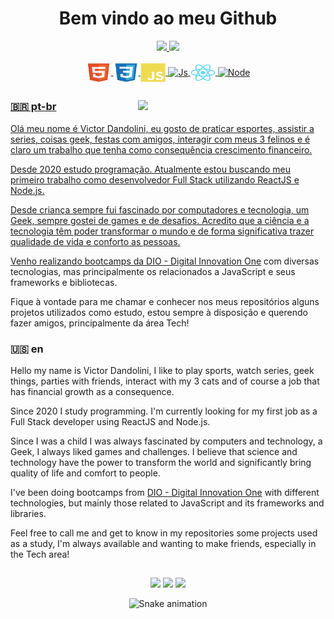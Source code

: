 <h1 align="center">Bem vindo ao meu Github</h1>
<div align="center">
  <a href="https://github.com/victordandolini">
    <img height="180em" src="https://github-readme-stats.vercel.app/api?username=victordandolini&show_icons=true&theme=merko&include_all_commits=true&count_private=true"/>
  <img height="180em" src="https://github-readme-stats.vercel.app/api/top-langs/?username=victordandolini&layout=compact&langs_count=7&theme=merko"/>
</div>
<div align="center" style="display: inline_block"><br>
  <img align="center" alt="HTML" height="30" width="40" src="https://raw.githubusercontent.com/devicons/devicon/master/icons/html5/html5-original.svg">
  <img align="center" alt="CSS" height="30" width="40" src="https://raw.githubusercontent.com/devicons/devicon/master/icons/css3/css3-original.svg">
  <img align="center" alt="Js" height="30" width="40" src="https://raw.githubusercontent.com/devicons/devicon/master/icons/javascript/javascript-plain.svg">
  <img align="center" alt="Js" height="30" width="40" src="https://cdn.jsdelivr.net/gh/devicons/devicon/icons/bootstrap/bootstrap-plain.svg">
  <img align="center" alt="React" height="30" width="40" src="https://raw.githubusercontent.com/devicons/devicon/master/icons/react/react-original.svg">
  <img align="center" alt="Node" height="30" width="30" src="https://user-images.githubusercontent.com/4727/38117885-69734bbc-336c-11e8-8653-86b0fa071896.png">
<!--   <img align="center" alt="Python" height="30" width="40" src="https://raw.githubusercontent.com/devicons/devicon/master/icons/python/python-original.svg"> -->
  
</div>
  
  ##

<img align="right" width="300em" src="https://c.tenor.com/y2JXkY1pXkwAAAAC/cat-computer.gif"/>

<h3>🇧🇷 pt-br</h3>

Olá meu nome é Victor Dandolini, eu gosto de praticar esportes, assistir a series, coisas geek, festas com amigos, interagir com meus 3 felinos e é claro um trabalho que tenha como consequência crescimento financeiro.

Desde 2020 estudo programação. Atualmente estou buscando meu primeiro trabalho como desenvolvedor Full Stack utilizando ReactJS e Node.js.

Desde criança sempre fui fascinado por computadores e tecnologia, um Geek, sempre gostei de games e de desafios. Acredito que a ciência e a tecnologia têm poder transformar o mundo e de forma significativa trazer qualidade de vida e conforto as pessoas.

Venho realizando bootcamps da <a href="https://www.dio.me/"> DIO - Digital Innovation One</a> com diversas tecnologias, mas principalmente os relacionados a JavaScript e seus frameworks e bibliotecas. 

Fique à vontade para me chamar e conhecer nos meus repositórios alguns projetos utilizados como estudo, estou sempre à disposição e querendo fazer amigos, principalmente da área Tech!

<h3>🇺🇸 en</h3>

Hello my name is Victor Dandolini, I like to play sports, watch series, geek things, parties with friends, interact with my 3 cats and of course a job that has financial growth as a consequence.

Since 2020 I study programming. I'm currently looking for my first job as a Full Stack developer using ReactJS and Node.js.

Since I was a child I was always fascinated by computers and technology, a Geek, I always liked games and challenges. I believe that science and technology have the power to transform the world and significantly bring quality of life and comfort to people.

I've been doing bootcamps from <a href="https://www.dio.me/">DIO - Digital Innovation One</a> with different technologies, but mainly those related to JavaScript and its frameworks and libraries.

Feel free to call me and get to know in my repositories some projects used as a study, I'm always available and wanting to make friends, especially in the Tech area!

##

<div align="center"> 
  <a href="https://instagram.com/victordandolini" target="_blank"><img src="https://img.shields.io/badge/-Instagram-%23E4405F?style=for-the-badge&logo=instagram&logoColor=white" target="_blank"></a>
<!--  	<a href="" target="_blank"><img src="https://img.shields.io/badge/Discord-7289DA?style=for-the-badge&logo=discord&logoColor=white" target="_blank"></a>  -->
  <a href = "mailto:victordandolini@hotmail.com"><img src="https://img.shields.io/badge/-Gmail-%23333?style=for-the-badge&logo=gmail&logoColor=white" target="_blank"></a>
  <a href="https://br.linkedin.com/in/victordandolini" target="_blank"><img src="https://img.shields.io/badge/-LinkedIn-%230077B5?style=for-the-badge&logo=linkedin&logoColor=white" target="_blank"></a> 
 
  ![Snake animation](https://github.com/victordandolini/victordandolini/blob/output/github-contribution-grid-snake.svg)
 
</div>
